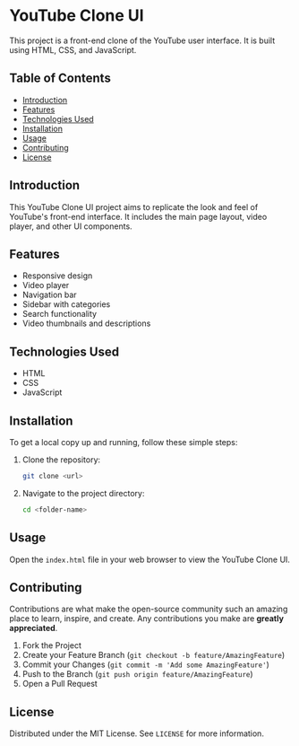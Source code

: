 # YouTube Clone UI

This project is a front-end clone of the YouTube user interface. It is built using HTML, CSS, and JavaScript.

## Table of Contents

- [Introduction](#introduction)
- [Features](#features)
- [Technologies Used](#technologies-used)
- [Installation](#installation)
- [Usage](#usage)
- [Contributing](#contributing)
- [License](#license)

## Introduction

This YouTube Clone UI project aims to replicate the look and feel of YouTube's front-end interface. It includes the main page layout, video player, and other UI components.

## Features

- Responsive design
- Video player
- Navigation bar
- Sidebar with categories
- Search functionality
- Video thumbnails and descriptions

## Technologies Used

- HTML
- CSS
- JavaScript

## Installation

To get a local copy up and running, follow these simple steps:

1. Clone the repository:
    ```sh
    git clone <url>
    ```
2. Navigate to the project directory:
    ```sh
    cd <folder-name>
    ```

## Usage

Open the `index.html` file in your web browser to view the YouTube Clone UI.

## Contributing

Contributions are what make the open-source community such an amazing place to learn, inspire, and create. Any contributions you make are **greatly appreciated**.

1. Fork the Project
2. Create your Feature Branch (`git checkout -b feature/AmazingFeature`)
3. Commit your Changes (`git commit -m 'Add some AmazingFeature'`)
4. Push to the Branch (`git push origin feature/AmazingFeature`)
5. Open a Pull Request

## License

Distributed under the MIT License. See `LICENSE` for more information.